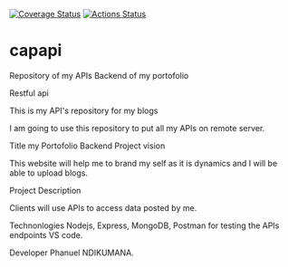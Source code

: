[![Coverage Status](https://coveralls.io/repos/github/phanuelnd/capapi/badge.svg?branch=develop)](https://coveralls.io/github/phanuelnd/capapi?branch=develop)
[![Actions Status](https://github.com/phanuelnd/capapi/workflows/Node.js%20CI/badge.svg)](https://github.com/phanuelnd/capapi/Node.js%20CI)

# capapi

Repository of my APIs Backend of my portofolio

Restful api

This is my API's repository for my blogs

I am going to use this repository to put all my APIs on remote server.

Title
my Portofolio Backend Project vision

This website will help me to brand my self as it is dynamics and I will be able to upload blogs.

Project Description

Clients will use APIs to access data posted by me.

Technonlogies Nodejs, Express, MongoDB, Postman for testing the APIs endpoints VS code.

Developer Phanuel NDIKUMANA.

